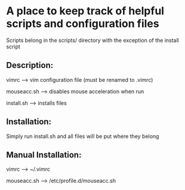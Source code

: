 # A place to keep track of helpful scripts and configuration files
Scripts belong in the scripts/ directory with the exception of the install script

## Description: 
vimrc       --> vim configuration file (must be renamed to .vimrc)

mouseacc.sh --> disables mouse acceleration when run 

install.sh  --> installs files

## Installation:
Simply run install.sh and all files will be put where they belong

## Manual Installation:
vimrc       --> ~/.vimrc 

mouseacc.sh --> /etc/profile.d/mouseacc.sh
